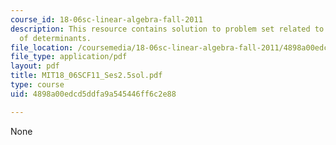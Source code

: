 ```yaml
---
course_id: 18-06sc-linear-algebra-fall-2011
description: This resource contains solution to problem set related to properties
  of determinants.
file_location: /coursemedia/18-06sc-linear-algebra-fall-2011/4898a00edcd5ddfa9a545446ff6c2e88_MIT18_06SCF11_Ses2.5sol.pdf
file_type: application/pdf
layout: pdf
title: MIT18_06SCF11_Ses2.5sol.pdf
type: course
uid: 4898a00edcd5ddfa9a545446ff6c2e88

---
```

None